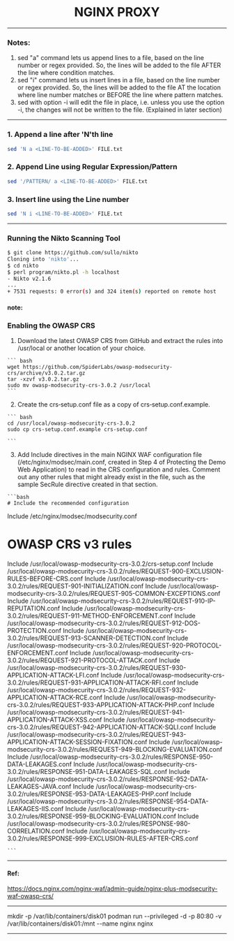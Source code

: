<div align="center">
    <h1>NGINX PROXY</h1>
</div>

***

### __Notes:__

1. sed "a" command lets us append lines to a file, based on the line number or regex provided. So, the lines will be added to the file AFTER the line where condition matches.  
2. sed "i" command lets us insert lines in a file, based on the line number or regex provided. So, the lines will be added to the file AT the location where line number matches or BEFORE the line where pattern matches.  
3. sed with option -i will edit the file in place, i.e. unless you use the option -i, the changes will not be written to the file. (Explained in later section)  

***
### __1. Append a line after 'N'th line__

``` bash
sed 'N a <LINE-TO-BE-ADDED>' FILE.txt
```

### __2. Append Line using Regular Expression/Pattern__

``` bash
sed '/PATTERN/ a <LINE-TO-BE-ADDED>' FILE.txt
```
### __3. Insert line using the Line number__

``` bash
sed 'N i <LINE-TO-BE-ADDED>' FILE.txt
```
***

### __Running the Nikto Scanning Tool__

   ```bash
   $ git clone https://github.com/sullo/nikto
   Cloning into 'nikto'...
   $ cd nikto
   $ perl program/nikto.pl -h localhost
   - Nikto v2.1.6
   ...
   + 7531 requests: 0 error(s) and 324 item(s) reported on remote host
   ```
#### __note:__

### __Enabling the OWASP CRS__

  1. Download the latest OWASP CRS from GitHub and extract the rules into /usr/local or another location of your choice.

    ``` bash
    wget https://github.com/SpiderLabs/owasp-modsecurity-crs/archive/v3.0.2.tar.gz
    tar -xzvf v3.0.2.tar.gz
    sudo mv owasp-modsecurity-crs-3.0.2 /usr/local
    ```
   2. Create the crs‑setup.conf file as a copy of crs‑setup.conf.example.

    ``` bash
    cd /usr/local/owasp-modsecurity-crs-3.0.2
    sudo cp crs-setup.conf.example crs-setup.conf

    ```
   3. Add Include directives in the main NGINX WAF configuration file (/etc/nginx/modsec/main.conf, created in Step 4 of Protecting the Demo Web Application) to read in the CRS configuration and rules. Comment out any other rules that might already exist in the file, such as the sample SecRule directive created in that section. 

    ```bash
    # Include the recommended configuration
Include /etc/nginx/modsec/modsecurity.conf
# OWASP CRS v3 rules
Include /usr/local/owasp-modsecurity-crs-3.0.2/crs-setup.conf
Include /usr/local/owasp-modsecurity-crs-3.0.2/rules/REQUEST-900-EXCLUSION-RULES-BEFORE-CRS.conf
Include /usr/local/owasp-modsecurity-crs-3.0.2/rules/REQUEST-901-INITIALIZATION.conf
Include /usr/local/owasp-modsecurity-crs-3.0.2/rules/REQUEST-905-COMMON-EXCEPTIONS.conf
Include /usr/local/owasp-modsecurity-crs-3.0.2/rules/REQUEST-910-IP-REPUTATION.conf
Include /usr/local/owasp-modsecurity-crs-3.0.2/rules/REQUEST-911-METHOD-ENFORCEMENT.conf
Include /usr/local/owasp-modsecurity-crs-3.0.2/rules/REQUEST-912-DOS-PROTECTION.conf
Include /usr/local/owasp-modsecurity-crs-3.0.2/rules/REQUEST-913-SCANNER-DETECTION.conf
Include /usr/local/owasp-modsecurity-crs-3.0.2/rules/REQUEST-920-PROTOCOL-ENFORCEMENT.conf
Include /usr/local/owasp-modsecurity-crs-3.0.2/rules/REQUEST-921-PROTOCOL-ATTACK.conf
Include /usr/local/owasp-modsecurity-crs-3.0.2/rules/REQUEST-930-APPLICATION-ATTACK-LFI.conf
Include /usr/local/owasp-modsecurity-crs-3.0.2/rules/REQUEST-931-APPLICATION-ATTACK-RFI.conf
Include /usr/local/owasp-modsecurity-crs-3.0.2/rules/REQUEST-932-APPLICATION-ATTACK-RCE.conf
Include /usr/local/owasp-modsecurity-crs-3.0.2/rules/REQUEST-933-APPLICATION-ATTACK-PHP.conf
Include /usr/local/owasp-modsecurity-crs-3.0.2/rules/REQUEST-941-APPLICATION-ATTACK-XSS.conf
Include /usr/local/owasp-modsecurity-crs-3.0.2/rules/REQUEST-942-APPLICATION-ATTACK-SQLI.conf
Include /usr/local/owasp-modsecurity-crs-3.0.2/rules/REQUEST-943-APPLICATION-ATTACK-SESSION-FIXATION.conf
Include /usr/local/owasp-modsecurity-crs-3.0.2/rules/REQUEST-949-BLOCKING-EVALUATION.conf
Include /usr/local/owasp-modsecurity-crs-3.0.2/rules/RESPONSE-950-DATA-LEAKAGES.conf
Include /usr/local/owasp-modsecurity-crs-3.0.2/rules/RESPONSE-951-DATA-LEAKAGES-SQL.conf
Include /usr/local/owasp-modsecurity-crs-3.0.2/rules/RESPONSE-952-DATA-LEAKAGES-JAVA.conf
Include /usr/local/owasp-modsecurity-crs-3.0.2/rules/RESPONSE-953-DATA-LEAKAGES-PHP.conf
Include /usr/local/owasp-modsecurity-crs-3.0.2/rules/RESPONSE-954-DATA-LEAKAGES-IIS.conf
Include /usr/local/owasp-modsecurity-crs-3.0.2/rules/RESPONSE-959-BLOCKING-EVALUATION.conf
Include /usr/local/owasp-modsecurity-crs-3.0.2/rules/RESPONSE-980-CORRELATION.conf
Include /usr/local/owasp-modsecurity-crs-3.0.2/rules/RESPONSE-999-EXCLUSION-RULES-AFTER-CRS.conf

    ```

***
#### __Ref:__
https://docs.nginx.com/nginx-waf/admin-guide/nginx-plus-modsecurity-waf-owasp-crs/

***

mkdir -p /var/lib/containers/disk01
podman run --privileged -d -p 80:80 -v /var/lib/containers/disk01:/mnt --name nginx nginx

***